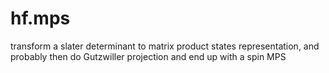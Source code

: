 hf.mps
======

transform a slater determinant to matrix product states representation, and probably then do Gutzwiller projection and end up with a spin MPS
